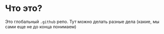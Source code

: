 # Что это?

Это глобальный `.github` репо. Тут можно делать разные дела (какие, мы сами еще не до конца понимаем)